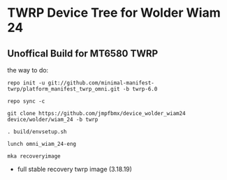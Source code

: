 TWRP Device Tree for Wolder Wiam 24
===========
Unoffical Build for MT6580 TWRP 
------------------

the way to do:
```
repo init -u git://github.com/minimal-manifest-twrp/platform_manifest_twrp_omni.git -b twrp-6.0

repo sync -c

git clone https://github.com/jmpfbmx/device_wolder_wiam24 device/wolder/wiam_24 -b twrp

. build/envsetup.sh

lunch omni_wiam_24-eng

mka recoveryimage
```

- full stable recovery twrp image (3.18.19)
